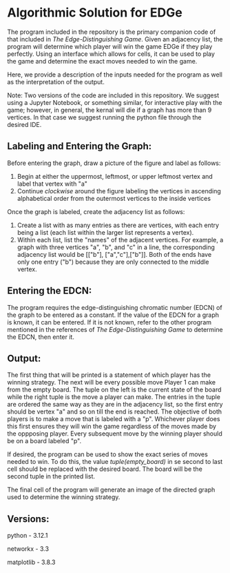 # Algorithmic Solution for EDGe
The program included in the repository is the primary companion code of that included in _The Edge-Distinguishing Game_. Given an adjacency list, the program will determine which player will win the game EDGe if they play perfectly. Using an interface which allows for cells, it can be used to play the game and determine the exact moves needed to win the game. 

Here, we provide a description of the inputs needed for the program as well as the interpretation of the output. 

Note: Two versions of the code are included in this repository. We suggest using a Jupyter Notebook, or something similar, for interactive play with the game; however, in general, the kernal will die if a graph has more than 9 vertices. In that case we suggest running the python file through the desired IDE.

Labeling and Entering the Graph:
-------------------------------
Before entering the graph, draw a picture of the figure and label as follows:
1. Begin at either the uppermost, leftmost, or upper leftmost vertex and label that vertex with "a"
2. Continue _clockwise_ around the figure labeling the vertices in ascending alphabetical order from the outermost vertices to the inside vertices

Once the graph is labeled, create the adjacency list as follows:
1. Create a list with as many entries as there are vertices, with each entry being a list (each list within the larger list represents a vertex).
2. Within each list, list the "names" of the adjacent vertices. For example, a graph with three vertices "a", "b", and "c" in a line, the corresponding adjacency list would be [["b"], ["a","c"],["b"]]. Both of the ends have only one entry ("b") because they are only connected to the middle vertex.

Entering the EDCN:
-----------------
The program requires the edge-distinguishing chromatic number (EDCN) of the graph to be entered as a constant. If the value of the EDCN for a graph is known, it can be entered. If it is not known, refer to the other program mentioned in the references of _The Edge-Distinguishing Game_ to determine the EDCN, then enter it. 

Output:
------
The first thing that will be printed is a statement of which player has the winning strategy. The next will be every possible move Player 1 can make from the empty board. The tuple on the left is the current state of the board while the right tuple is the move a player can make. The entries in the tuple are ordered the same way as they are in the adjacency list, so the first entry should be vertex "a" and so on till the end is reached. The objective of both players is to make a move that is labeled with a "p". Whichever player does this first ensures they will win the game regardless of the moves made by the oppposing player. Every subsequent move by the winning player should be on a board labeled "p".  

If desired, the program can be used to show the exact series of moves needed to win. To do this, the value _tuple(empty_board)_ in se second to last cell should be replaced with the desired board. The board will be the second tuple in the printed list. 

The final cell of the program will generate an image of the directed graph used to determine the winning strategy. 

Versions:
--------
python - 3.12.1

networkx - 3.3

matplotlib - 3.8.3
